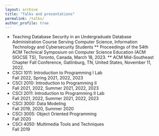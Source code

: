 ```yaml
---
layout: archive
title: "Talks and presentations"
permalink: /talks/
author_profile: true
---
```

  * <a style="text-decoration:none" href=""> Teaching Database Security in an Undergraduate Database Administration Course Serving Computer Science, Information Technology and Cybersecurity Students</a>
   ** Proceedings of the 54th ACM Technical Symposium on Computer Science Education (ACM SIGCSE TS), Toronto, Canada, March 18, 2023.
   ** ACM Mid-Southeast Chapter Fall Conference, Gatlinburg, TN, United States, November 11, 2022.
  * <a style="text-decoration:none" href="" title="Laboratory component of Introduction to Programming I.  Students will use a high-level object-oriented programming language to design, implement, debug, and test interactive software."> CSCI 1011: Introduction to Programming I Lab</a> <br> Fall 2022, Spring 2021, 2022, 2023
  * <a style="text-decoration:none" href="" title="Continuation of CSCI 1010. Students will learn to use object-oriented design, exception handling, recursive programming, and standard data structures to design, implement, test and debug software."> CSCI 2010: Introduction to Programming II</a> <br> Fall 2021, 2022, Summer 2021, 2022, 2023
  * <a style="text-decoration:none" href="" title="Laboratory component of Introduction to Programming II. Students will learn to use object-oriented design, exception handling, recursive programming, and standard data structures to design, implement, test and debug software."> CSCI 2011: Introduction to Programming II Lab</a> <br> Fall 2021, 2022, Summer 2021, 2022, 2023
  * <a style="text-decoration:none" href="" title="This course emphasizes the role of the database administrator in converting a conceptual model into a relational data model. The student will use business rules for developing entity-relationship diagrams for relational data models. Student will transform data models into relations and tables within a database using functional dependencies and normalization techniques. The course introduces VB and SQL scripting. The student will develop a database from a case study. Three hours per week."> CSCI 3000: Data Modeling</a> <br> Fall 2019, 2020, Summer 2020
  * <a style="text-decoration:none" href="" title="An introduction to object-oriented programming. Topics include classes, encapsulation, inheritance, polymorphism, templates, container classes, object-oriented design, and the use of class libraries."> CSCI 3005: Object Oriented Programming</a> <br> Fall 2020
  * <a style="text-decoration:none" href="" title="This course provides the student with hands-on experience using current versions of popular multimedia software on the PC. Static and dynamic images are created, manipulated, and integrated into applications. Video conferencing, and streaming audio and video are also examined. Three hours per week."> CSCI 4050: Multimedia Tools and Techniques</a> <br> Fall 2019
